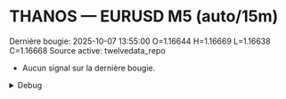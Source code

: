 # THANOS — EURUSD M5 (auto/15m)
Dernière bougie: 2025-10-07 13:55:00  O=1.16644  H=1.16669  L=1.16638  C=1.16668
Source active: twelvedata_repo

- Aucun signal sur la dernière bougie.

<details><summary>Debug</summary>

- TD_API_KEY manquant.

</details>